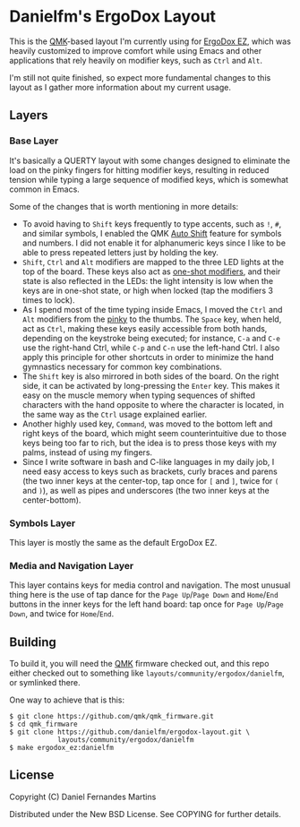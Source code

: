 # Danielfm's ErgoDox Layout

This is the [QMK](https://github.com/qmk/qmk_firmware)-based layout I'm
currently using for [ErgoDox EZ](https://ergodox-ez.com), which was
heavily customized to improve comfort while using Emacs and other
applications that rely heavily on modifier keys, such as `Ctrl` and `Alt`.

I'm still not quite finished, so expect more fundamental changes to this layout
as I gather more information about my current usage.

## Layers

### Base Layer

It's basically a QUERTY layout with some changes designed to eliminate the
load on the pinky fingers for hitting modifier keys, resulting in reduced
tension while typing a large sequence of modified keys, which is somewhat
common in Emacs.

Some of the changes that is worth mentioning in more details:

- To avoid having to `Shift` keys frequently to type accents, such as `!`, `#`,
  and similar symbols, I enabled the QMK
  [Auto Shift](https://docs.qmk.fm/#/feature_auto_shift) feature for symbols
  and numbers. I did not enable it for alphanumeric keys since I like to be able
  to press repeated letters just by holding the key.
- `Shift`, `Ctrl` and `Alt` modifiers are mapped to the three LED lights at the
  top of the board. These keys also act as
  [one-shot modifiers](https://docs.qmk.fm/#/feature_advanced_keycodes?id=one-shot-keys),
  and their state is also reflected in the LEDs: the light intensity is low when
  the keys are in one-shot state, or high when locked (tap the modifiers 3 times
  to lock).
- As I spend most of the time typing inside Emacs, I moved the `Ctrl` and
  `Alt` modifiers from the [pinky](http://ergoemacs.org/emacs/emacs_pinky.html)
  to the thumbs. The `Space` key, when held, act as `Ctrl`, making these keys
  easily accessible from both hands, depending on the keystroke being executed;
  for instance, `C-a` and `C-e` use the right-hand Ctrl, while `C-p` and `C-n`
  use the left-hand Ctrl. I also apply this principle for other shortcuts in
  order to minimize the hand gymnastics necessary for common key combinations.
- The `Shift` key is also mirrored in both sides of the board. On the right
  side, it can be activated by long-pressing the `Enter` key. This makes it easy
  on the muscle memory when typing sequences of shifted characters with the hand
  opposite to where the character is located, in the same way as the `Ctrl`
  usage explained earlier.
- Another highly used key, `Command`, was moved to the bottom left and right
  keys of the board, which might seem counterintuitive due to those keys being
  too far to rich, but the idea is to press those keys with my palms, instead of
  using my fingers.
- Since I write software in bash and C-like languages in my daily job, I need
  easy access to keys such as brackets, curly braces and parens (the two inner
  keys at the center-top, tap once for `[` and `]`, twice for `(` and `)`), as
  well as pipes and underscores (the two inner keys at the center-bottom).

### Symbols Layer

This layer is mostly the same as the default ErgoDox EZ.

### Media and Navigation Layer

This layer contains keys for media control and navigation. The most unusual
thing here is the use of tap dance for the `Page Up`/`Page Down` and
`Home`/`End` buttons in the inner keys for the left hand board: tap once for
`Page Up`/`Page Down`, and twice for `Home`/`End`.

## Building

To build it, you will need the [QMK](https://github.com/qmk/qmk_firmware)
firmware checked out, and this repo either checked out to something like
`layouts/community/ergodox/danielfm`, or symlinked there.

One way to achieve that is this:

```
$ git clone https://github.com/qmk/qmk_firmware.git
$ cd qmk_firmware
$ git clone https://github.com/danielfm/ergodox-layout.git \
            layouts/community/ergodox/danielfm
$ make ergodox_ez:danielfm
```

## License

Copyright (C) Daniel Fernandes Martins

Distributed under the New BSD License. See COPYING for further details.
